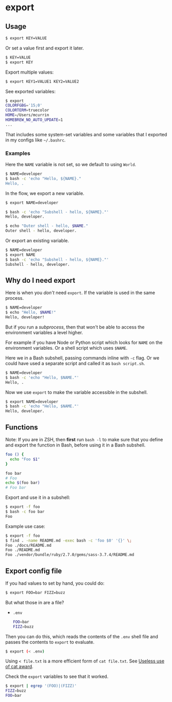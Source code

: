 # export

## Usage

```sh
$ export KEY=VALUE
```

Or set a value first and export it later.

```sh
$ KEY=VALUE
$ export KEY
```

Export multiple values:

```sh
$ export KEY1=VALUE1 KEY2=VALUE2
```

See exported variables:

```sh
$ export
COLORFGBG='15;0'
COLORTERM=truecolor
HOME=/Users/mcurrin
HOMEBREW_NO_AUTO_UPDATE=1
...
```

That includes some system-set variables and some variables that I exported in my configs like `~/.bashrc`.

### Examples

Here the `NAME` variable is not set, so we default to using `World`.

```sh
$ NAME=developer
$ bash -c 'echo "Hello, ${NAME}."
Hello, .
```

In the flow, we export a new variable.

```sh
$ export NAME=developer

$ bash -c 'echo "Subshell - hello, ${NAME}."'
Hello, developer.

$ echo "Outer shell - hello, $NAME."
Outer shell - hello, developer.
```

Or export an existing variable.

```sh
$ NAME=developer
$ export NAME
$ bash -c 'echo "Subshell - hello, ${NAME}."'
Subshell - hello, developer.
```


## Why do I need export

Here is when you _don't_ need `export`. If the variable is used in the same process.

```sh
$ NAME=developer
$ echo "Hello, $NAME!"
Hello, developer!
```

But if you run a _subprocess_, then that won't be able to access the environment variables a level higher.

For example if you have Node or Python script which looks for `NAME` on the environment variables. Or a shell script which uses `$NAME`.

Here we in a Bash subshell, passing commands inline with `-c` flag. Or we could have used a separate script and called it as `bash script.sh`.

```sh
$ NAME=developer
$ bash -c 'echo "Hello, $NAME."'
Hello, .
```

Now we use `export` to make the variable accessible in the subshell.

```sh
$ export NAME=developer
$ bash -c 'echo "Hello, $NAME."'
Hello, developer.
```


## Functions

Note: If you are in ZSH, then **first** run `bash -l` to make sure that you define and export the function in Bash, before using it in a Bash subshell.

```sh
foo () {
  echo "Foo $1"
}

foo bar
# Foo
echo $(foo bar)
# Foo bar
```

Export and use it in a subshell:

```sh
$ export -f foo
$ bash -c foo bar
Foo
```

Example use case:

```sh
$ export -f foo
$ find . -name README.md -exec bash -c 'foo $0' '{}' \;
Foo ./docs/README.md
Foo ./README.md
Foo ./vendor/bundle/ruby/2.7.0/gems/sass-3.7.4/README.md
```


## Export config file

If you had values to set by hand, you could do:

```sh
$ export FOO=bar FIZZ=buzz
```

But what those in are a file?

- `.env`
    ```sh
    FOO=bar
    FIZZ=buzz
    ```
    
Then you can do this, which reads the contents of the `.env` shell file and passes the contents to `export` to evaluate.

```sh
$ export (< .env)
```

Using `< file.txt` is a more efficient form of `cat file.txt`. See [Useless use of cat award][].

[Useless use of cat award]: https://porkmail.org/era/unix/award.html#cat

Check the `export` variables to see that it worked.

```sh
$ export | egrep '(FOO)|(FIZZ)'
FIZZ=buzz
FOO=bar
```
